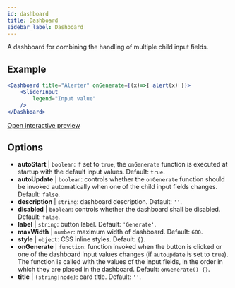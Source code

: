 ```yaml
--- 
id: dashboard 
title: Dashboard
sidebar_label: Dashboard 
---
```


A dashboard for combining the handling of multiple child input fields.

## Example

```jsx live
<Dashboard title="Alerter" onGenerate={(x)=>{ alert(x) }}>
    <SliderInput
        legend="Input value"
    />
</Dashboard>
```

[Open interactive preview](https://isle.heinz.cmu.edu/components/dashboard/)

## Options

* __autoStart__ | `boolean`: if set to `true`, the `onGenerate` function is executed at startup with the default input values. Default: `true`.
* __autoUpdate__ | `boolean`: controls whether the `onGenerate` function should be invoked automatically when one of the child input fields changes. Default: `false`.
* __description__ | `string`: dashboard description. Default: `''`.
* __disabled__ | `boolean`: controls whether the dashboard shall be disabled. Default: `false`.
* __label__ | `string`: button label. Default: `'Generate'`.
* __maxWidth__ | `number`: maximum width of dashboard. Default: `600`.
* __style__ | `object`: CSS inline styles. Default: `{}`.
* __onGenerate__ | `function`: function invoked when the button is clicked or one of the dashboard input values changes (if `autoUpdate` is set to `true`). The function is called with the values of the input fields, in the order in which they are placed in the dashboard. Default: `onGenerate() {}`.
* __title__ | `(string|node)`: card title. Default: `''`.
